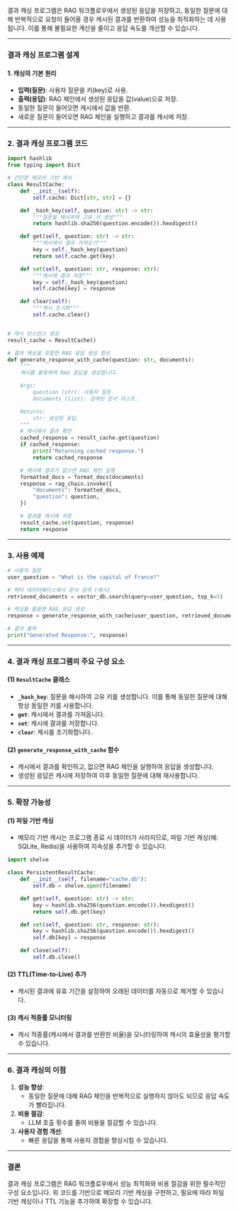 결과 캐싱 프로그램은 RAG 워크플로우에서 생성된 응답을 저장하고, 동일한 질문에 대해 반복적으로 요청이 들어올 경우 캐시된 결과를 반환하여 성능을 최적화하는 데 사용됩니다. 이를 통해 불필요한 계산을 줄이고 응답 속도를 개선할 수 있습니다.

---

### 결과 캐싱 프로그램 설계

#### 1. **캐싱의 기본 원리**

- **입력(질문)**: 사용자 질문을 키(key)로 사용.
- **출력(응답)**: RAG 체인에서 생성된 응답을 값(value)으로 저장.
- 동일한 질문이 들어오면 캐시에서 값을 반환.
- 새로운 질문이 들어오면 RAG 체인을 실행하고 결과를 캐시에 저장.

---

### 2. **결과 캐싱 프로그램 코드**

```python
import hashlib
from typing import Dict

# 간단한 메모리 기반 캐시
class ResultCache:
    def __init__(self):
        self.cache: Dict[str, str] = {}

    def _hash_key(self, question: str) -> str:
        """질문을 해시하여 고유 키 생성"""
        return hashlib.sha256(question.encode()).hexdigest()

    def get(self, question: str) -> str:
        """캐시에서 결과 가져오기"""
        key = self._hash_key(question)
        return self.cache.get(key)

    def set(self, question: str, response: str):
        """캐시에 결과 저장"""
        key = self._hash_key(question)
        self.cache[key] = response

    def clear(self):
        """캐시 초기화"""
        self.cache.clear()


# 캐시 인스턴스 생성
result_cache = ResultCache()

# 결과 캐싱을 포함한 RAG 응답 생성 함수
def generate_response_with_cache(question: str, documents):
    """
    캐시를 활용하여 RAG 응답을 생성합니다.

    Args:
        question (str): 사용자 질문.
        documents (list): 검색된 문서 리스트.

    Returns:
        str: 생성된 응답.
    """
    # 캐시에서 결과 확인
    cached_response = result_cache.get(question)
    if cached_response:
        print("Returning cached response.")
        return cached_response

    # 캐시에 결과가 없으면 RAG 체인 실행
    formatted_docs = format_docs(documents)
    response = rag_chain.invoke({
        "documents": formatted_docs,
        "question": question,
    })

    # 결과를 캐시에 저장
    result_cache.set(question, response)
    return response
```

---

### 3. **사용 예제**

```python
# 사용자 질문
user_question = "What is the capital of France?"

# 벡터 데이터베이스에서 문서 검색 (예시)
retrieved_documents = vector_db.search(query=user_question, top_k=5)

# 캐싱을 활용한 RAG 응답 생성
response = generate_response_with_cache(user_question, retrieved_documents)

# 결과 출력
print("Generated Response:", response)
```

---

### 4. **결과 캐싱 프로그램의 주요 구성 요소**

#### (1) **`ResultCache` 클래스**

- **`_hash_key`**: 질문을 해시하여 고유 키를 생성합니다. 이를 통해 동일한 질문에 대해 항상 동일한 키를 사용합니다.
- **`get`**: 캐시에서 결과를 가져옵니다.
- **`set`**: 캐시에 결과를 저장합니다.
- **`clear`**: 캐시를 초기화합니다.

#### (2) **`generate_response_with_cache` 함수**

- 캐시에서 결과를 확인하고, 없으면 RAG 체인을 실행하여 응답을 생성합니다.
- 생성된 응답은 캐시에 저장하여 이후 동일한 질문에 대해 재사용합니다.

---

### 5. **확장 가능성**

#### (1) **파일 기반 캐싱**

- 메모리 기반 캐시는 프로그램 종료 시 데이터가 사라지므로, 파일 기반 캐싱(예: SQLite, Redis)을 사용하여 지속성을 추가할 수 있습니다.

```python
import shelve

class PersistentResultCache:
    def __init__(self, filename="cache.db"):
        self.db = shelve.open(filename)

    def get(self, question: str) -> str:
        key = hashlib.sha256(question.encode()).hexdigest()
        return self.db.get(key)

    def set(self, question: str, response: str):
        key = hashlib.sha256(question.encode()).hexdigest()
        self.db[key] = response

    def close(self):
        self.db.close()
```

#### (2) **TTL(Time-to-Live) 추가**

- 캐시된 결과에 유효 기간을 설정하여 오래된 데이터를 자동으로 제거할 수 있습니다.

#### (3) **캐시 적중률 모니터링**

- 캐시 적중률(캐시에서 결과를 반환한 비율)을 모니터링하여 캐시의 효율성을 평가할 수 있습니다.

---

### 6. **결과 캐싱의 이점**

1. **성능 향상**:
   - 동일한 질문에 대해 RAG 체인을 반복적으로 실행하지 않아도 되므로 응답 속도가 빨라집니다.
2. **비용 절감**:
   - LLM 호출 횟수를 줄여 비용을 절감할 수 있습니다.
3. **사용자 경험 개선**:
   - 빠른 응답을 통해 사용자 경험을 향상시킬 수 있습니다.

---

### 결론

결과 캐싱 프로그램은 RAG 워크플로우에서 성능 최적화와 비용 절감을 위한 필수적인 구성 요소입니다. 위 코드를 기반으로 메모리 기반 캐싱을 구현하고, 필요에 따라 파일 기반 캐싱이나 TTL 기능을 추가하여 확장할 수 있습니다.
